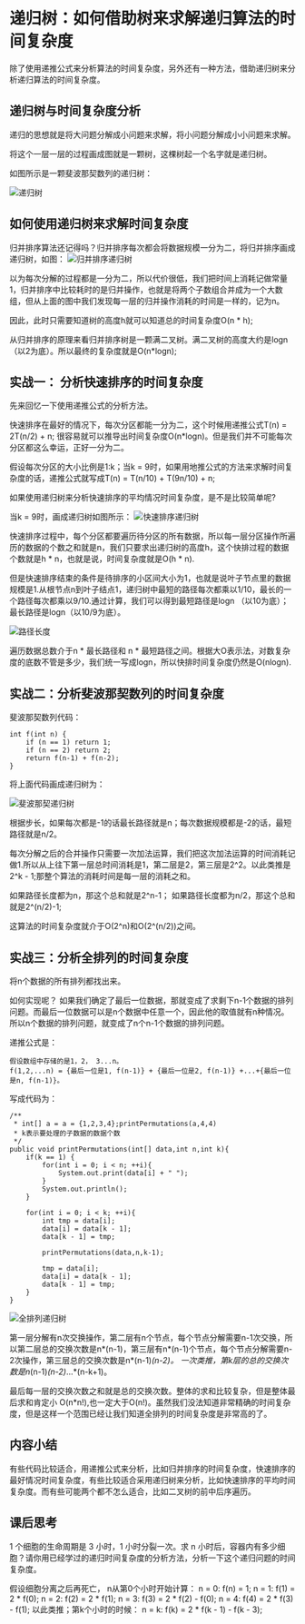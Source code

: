 # 递归树：如何借助树来求解递归算法的时间复杂度

除了使用递推公式来分析算法的时间复杂度，另外还有一种方法，借助递归树来分析递归算法的时间复杂度。

## 递归树与时间复杂度分析

递归的思想就是将大问题分解成小问题来求解，将小问题分解成小小问题来求解。

将这个一层一层的过程画成图就是一颗树，这棵树起一个名字就是递归树。

如图所示是一颗斐波那契数列的递归树：

![递归树](img/递归树.jpg)

## 如何使用递归树来求解时间复杂度

归并排序算法还记得吗？归并排序每次都会将数据规模一分为二，将归并排序画成递归树，如图：
![归并排序递归树](img/归并排序递归树.jpg)

以为每次分解的过程都是一分为二，所以代价很低，我们把时间上消耗记做常量1，归并排序中比较耗时的是归并操作，也就是将两个子数组合并成为一个大数组，但从上面的图中我们发现每一层的归并操作消耗的时间是一样的，记为n。

因此，此时只需要知道树的高度h就可以知道总的时间复杂度O(n * h);

从归并排序的原理来看归并排序树是一颗满二叉树。满二叉树的高度大约是logn（以2为底）。所以最终的复杂度就是O(n*logn);

## 实战一： 分析快速排序的时间复杂度

先来回忆一下使用递推公式的分析方法。

快速排序在最好的情况下，每次分区都能一分为二，这个时候用递推公式T(n) = 2T(n/2) + n;
很容易就可以推导出时间复杂度O(n*logn)。但是我们并不可能每次分区都这么幸运，正好一分为二。

假设每次分区的大小比例是1:k；当k = 9时，如果用地推公式的方法来求解时间复杂度的话，递推公式就写成T(n) = T(n/10) + T(9n/10) + n;

如果使用递归树来分析快速排序的平均情况时间复杂度，是不是比较简单呢?

当k = 9时，画成递归树如图所示：
![快速排序递归树](img/快速排序递归树.jpg)

快速排序过程中，每个分区都要遍历待分区的所有数据，所以每一层分区操作所遍历的数据的个数之和就是n，我们只要求出递归树的高度h，这个快排过程的数据个数就是h * n，也就是说，时间复杂度就是O(h * n).

但是快速排序结束的条件是待排序的小区间大小为1，也就是说叶子节点里的数据规模是1.从根节点n到叶子结点1，递归树中最短的路径每次都乘以1/10，最长的一个路径每次都乘以9/10.通过计算，我们可以得到最短路径是logn （以10为底）；最长路径是logn（以10/9为底）。

![路径长度](img/路径长度.jpg)

遍历数据总数介于n * 最长路径和 n * 最短路径之间。根据大O表示法，对数复杂度的底数不管是多少，我们统一写成logn，所以快排时间复杂度仍然是O(nlogn).

## 实战二：分析斐波那契数列的时间复杂度

斐波那契数列代码：

    int f(int n) {
        if (n == 1) return 1;
        if (n == 2) return 2;
        return f(n-1) + f(n-2);
    }

将上面代码画成递归树为：

![斐波那契递归树](img/斐波那契递归树.jpg)

根据步长，如果每次都是-1的话最长路径就是n；每次数据规模都是-2的话，最短路径就是n/2。

每次分解之后的合并操作只需要一次加法运算，我们把这次加法运算的时间消耗记做1.所以从上往下第一层总时间消耗是1，第二层是2，第三层是2^2。以此类推是2^k - 1;那整个算法的消耗时间是每一层的消耗之和。

如果路径长度都为n，那这个总和就是2^n-1；
如果路径长度都为n/2，那这个总和就是2^(n/2)-1;

这算法的时间复杂度就介于O(2^n)和O(2^(n/2))之间。

## 实战三：分析全排列的时间复杂度

将n个数据的所有排列都找出来。

如何实现呢？
如果我们确定了最后一位数据，那就变成了求剩下n-1个数据的排列问题。而最后一位数据可以是n个数据中任意一个，因此他的取值就有n种情况。所以n个数据的排列问题，就变成了n个n-1个数据的排列问题。

递推公式是：

    假设数组中存储的是1，2， 3...n。        
    f(1,2,...n) = {最后一位是1, f(n-1)} + {最后一位是2, f(n-1)} +...+{最后一位是n, f(n-1)}。

写成代码为：

    /**
     * int[] a = a = {1,2,3,4};printPermutations(a,4,4)
     * k表示要处理的子数据的数据个数
     */
    public void printPermutations(int[] data,int n,int k){
        if(k == 1) {
            for(int i = 0; i < n; ++i){
                System.out.print(data[i] + " ");
            }
            System.out.println();
        }

        for(int i = 0; i < k; ++i){
            int tmp = data[i];
            data[i] = data[k - 1];
            data[k - 1] = tmp;

            printPermutations(data,n,k-1);

            tmp = data[i];
            data[i] = data[k - 1];
            data[k - 1] = tmp;
        }
    }

![全排列递归树](img/全排列递归树.jpg)

第一层分解有n次交换操作，第二层有n个节点，每个节点分解需要n-1次交换，所以第二层总的交换次数是n*(n-1)，第三层有n*(n-1)个节点，每个节点分解需要n-2次操作，第三层总的交换次数是n*(n-1)*(n-2)。
一次类推，第k层的总的交换次数是n*(n-1)*(n-2)*...*(n-k+1)。

最后每一层的交换次数之和就是总的交换次数。整体的求和比较复杂，但是整体最后求和肯定小
O(n*n!),也一定大于O(n!)。虽然我们没法知道非常精确的时间复杂度，但是这样一个范围已经让我们知道全排列的时间复杂度是非常高的了。

## 内容小结

有些代码比较适合，用递推公式来分析，比如归并排序的时间复杂度，快速排序的最好情况时间复杂度，有些比较适合采用递归树来分析，比如快速排序的平均时间复杂度。而有些可能两个都不怎么适合，比如二叉树的前中后序遍历。

## 课后思考

1 个细胞的生命周期是 3 小时，1 小时分裂一次。求 n 小时后，容器内有多少细胞？请你用已经学过的递归时间复杂度的分析方法，分析一下这个递归问题的时间复杂度。

假设细胞分离之后再死亡，
n从第0个小时开始计算：
n = 0: f(n) = 1;
n = 1: f(1) = 2 * f(0);
n = 2: f(2) = 2 * f(1);
n = 3: f(3) = 2 * f(2) - f(0);
n = 4: f(4) = 2 * f(3) - f(1);
以此类推；第k个小时的时候：
n = k: f(k) = 2 * f(k - 1) - f(k - 3);